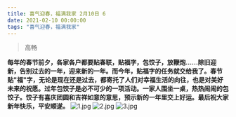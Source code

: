 ```yaml
---
title: 喜气迎春，福满我家 2月10日 6
date: 2021-02-10 00:00:00
tags: "喜气迎春，福满我家"
---
```

> 高畅

**每年的春节前夕，各家各户都要贴春联，贴福字，包饺子，放鞭炮......除旧迎新，告别过去的一年，迎来新的一年。而今年，贴福字的任务就交给我了。春节贴"福"字，无论是现在还是过去，都寄托了人们对幸福生活的向往，也是对美好未来的祝愿。过年包饺子是必不可少的一项活动。一家人围坐一桌，热热闹闹的包饺子。饺子有喜庆团圆和吉祥如意的意思，预示新的一年里交上好运。最后祝大家新年快乐，平安顺遂。**
![1.jpg](https://i.loli.net/2021/02/10/7scrYhetuUzGjQ3.jpg)
![2.jpg](https://i.loli.net/2021/02/10/Z5WyReYQxmC9cf7.jpg)
![3.jpg](https://i.loli.net/2021/02/10/adSrvoNbLGegMWh.jpg)